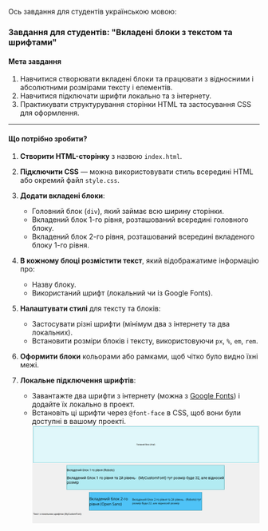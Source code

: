 Ось завдання для студентів українською мовою:

### **Завдання для студентів: "Вкладені блоки з текстом та шрифтами"**

#### **Мета завдання**

1. Навчитися створювати вкладені блоки та працювати з відносними і абсолютними розмірами тексту і елементів.
2. Навчитися підключати шрифти локально та з інтернету.
3. Практикувати структурування сторінки HTML та застосування CSS для оформлення.

---

#### **Що потрібно зробити?**

1. **Створити HTML-сторінку** з назвою `index.html`.
2. **Підключити CSS** — можна використовувати стиль всередині HTML або окремий файл `style.css`.
3. **Додати вкладені блоки**:

   - Головний блок (`div`), який займає всю ширину сторінки.
   - Вкладений блок 1-го рівня, розташований всередині головного блоку.
   - Вкладений блок 2-го рівня, розташований всередині вкладеного блоку 1-го рівня.

4. **В кожному блоці розмістити текст**, який відображатиме інформацію про:

   - Назву блоку.
   - Використаний шрифт (локальний чи із Google Fonts).

5. **Налаштувати стилі** для тексту та блоків:

   - Застосувати різні шрифти (мінімум два з інтернету та два локальних).
   - Встановити розміри блоків і тексту, використовуючи `px`, `%`, `em`, `rem`.

6. **Оформити блоки** кольорами або рамками, щоб чітко було видно їхні межі.

7. **Локальне підключення шрифтів**:
   - Завантажте два шрифти з інтернету (можна з [Google Fonts](https://fonts.google.com)) і додайте їх локально в проект.
   - Встановіть ці шрифти через `@font-face` в CSS, щоб вони були доступні в вашому проекті.
     ![alt text](img-1.png)
